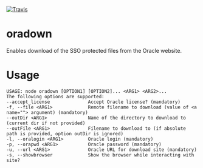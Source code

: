 [![Travis](http://travis-ci.org/typekpb/oradown.png?branch=master)](http://travis-ci.org/typekpb/oradown) 

# oradown
Enables download of the SSO protected files from the Oracle website.

# Usage

    USAGE: node oradown [OPTION1] [OPTION2]... <ARG1> <ARG2>...
    The following options are supported:
    --accept_license              Accept Oracle license? (mandatory)
    -f, --file <ARG1>             Remote filename to download (value of <a name=""> argument) (mandatory)
    --outDir <ARG1>               Name of the directory to download to (current dir if not provided)
    --outFile <ARG1>              Filename to download to (if absolute path is provided, option outDir is ignored)
    -l, --oralogin <ARG1>         Oracle login (mandatory)
    -p, --orapwd <ARG1>           Oracle password (mandatory)
    -u, --url <ARG1>              Oracle URL for download site (mandatory)
    -s, --showbrowser             Show the browser while interacting with site?
